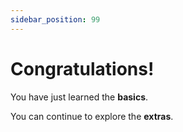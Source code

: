 ```yaml
---
sidebar_position: 99
---
```


# Congratulations!

You have just learned the **basics**.

You can continue to explore the **extras**.